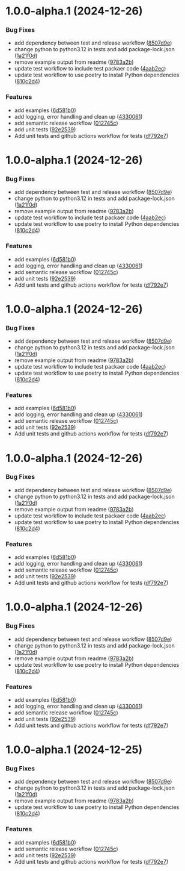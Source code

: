 # 1.0.0-alpha.1 (2024-12-26)


### Bug Fixes

* add dependency between test and release workflow ([8507d9e](https://github.com/aaronginder/html-email-generator/commit/8507d9e456ffa1f4d463c17e7fe6eb6994dd22e2))
* change python to python3.12 in tests and add package-lock.json ([1a21f0d](https://github.com/aaronginder/html-email-generator/commit/1a21f0d9d91c2173ca58d52f2651299a09190fda))
* remove example output  from readme ([9783a2b](https://github.com/aaronginder/html-email-generator/commit/9783a2bd4e0ec4176e5e83d7040eaa509fbf064e))
* update test workflow to include test packaer code ([4aab2ec](https://github.com/aaronginder/html-email-generator/commit/4aab2ec8fb124fb67075db60fa73497d8834cd78))
* update test workflow to use poetry to install Python dependencies ([810c2d4](https://github.com/aaronginder/html-email-generator/commit/810c2d440113fc59b1457c5a88b89147fe2702db))


### Features

* add examples ([6d581b0](https://github.com/aaronginder/html-email-generator/commit/6d581b06809e9eedaed8ba646c5e3b9ec67ab636))
* add logging, error handling and clean up ([4330061](https://github.com/aaronginder/html-email-generator/commit/43300618058a006ae2d543187d679475d2df69af))
* add semantic release workflow ([012745c](https://github.com/aaronginder/html-email-generator/commit/012745c54c35f87c02422bcfaf7fb7d73225697a))
* add unit tests ([92e2539](https://github.com/aaronginder/html-email-generator/commit/92e2539c8e2f923b953f2edc4fee2f05d0b25cca))
* Add unit tests and github actions workflow for tests ([df792e7](https://github.com/aaronginder/html-email-generator/commit/df792e70c28bb176f9534d16520f14d152bb0b69))

# 1.0.0-alpha.1 (2024-12-26)


### Bug Fixes

* add dependency between test and release workflow ([8507d9e](https://github.com/aaronginder/html-email-generator/commit/8507d9e456ffa1f4d463c17e7fe6eb6994dd22e2))
* change python to python3.12 in tests and add package-lock.json ([1a21f0d](https://github.com/aaronginder/html-email-generator/commit/1a21f0d9d91c2173ca58d52f2651299a09190fda))
* remove example output  from readme ([9783a2b](https://github.com/aaronginder/html-email-generator/commit/9783a2bd4e0ec4176e5e83d7040eaa509fbf064e))
* update test workflow to include test packaer code ([4aab2ec](https://github.com/aaronginder/html-email-generator/commit/4aab2ec8fb124fb67075db60fa73497d8834cd78))
* update test workflow to use poetry to install Python dependencies ([810c2d4](https://github.com/aaronginder/html-email-generator/commit/810c2d440113fc59b1457c5a88b89147fe2702db))


### Features

* add examples ([6d581b0](https://github.com/aaronginder/html-email-generator/commit/6d581b06809e9eedaed8ba646c5e3b9ec67ab636))
* add logging, error handling and clean up ([4330061](https://github.com/aaronginder/html-email-generator/commit/43300618058a006ae2d543187d679475d2df69af))
* add semantic release workflow ([012745c](https://github.com/aaronginder/html-email-generator/commit/012745c54c35f87c02422bcfaf7fb7d73225697a))
* add unit tests ([92e2539](https://github.com/aaronginder/html-email-generator/commit/92e2539c8e2f923b953f2edc4fee2f05d0b25cca))
* Add unit tests and github actions workflow for tests ([df792e7](https://github.com/aaronginder/html-email-generator/commit/df792e70c28bb176f9534d16520f14d152bb0b69))

# 1.0.0-alpha.1 (2024-12-26)


### Bug Fixes

* add dependency between test and release workflow ([8507d9e](https://github.com/aaronginder/html-email-generator/commit/8507d9e456ffa1f4d463c17e7fe6eb6994dd22e2))
* change python to python3.12 in tests and add package-lock.json ([1a21f0d](https://github.com/aaronginder/html-email-generator/commit/1a21f0d9d91c2173ca58d52f2651299a09190fda))
* remove example output  from readme ([9783a2b](https://github.com/aaronginder/html-email-generator/commit/9783a2bd4e0ec4176e5e83d7040eaa509fbf064e))
* update test workflow to include test packaer code ([4aab2ec](https://github.com/aaronginder/html-email-generator/commit/4aab2ec8fb124fb67075db60fa73497d8834cd78))
* update test workflow to use poetry to install Python dependencies ([810c2d4](https://github.com/aaronginder/html-email-generator/commit/810c2d440113fc59b1457c5a88b89147fe2702db))


### Features

* add examples ([6d581b0](https://github.com/aaronginder/html-email-generator/commit/6d581b06809e9eedaed8ba646c5e3b9ec67ab636))
* add logging, error handling and clean up ([4330061](https://github.com/aaronginder/html-email-generator/commit/43300618058a006ae2d543187d679475d2df69af))
* add semantic release workflow ([012745c](https://github.com/aaronginder/html-email-generator/commit/012745c54c35f87c02422bcfaf7fb7d73225697a))
* add unit tests ([92e2539](https://github.com/aaronginder/html-email-generator/commit/92e2539c8e2f923b953f2edc4fee2f05d0b25cca))
* Add unit tests and github actions workflow for tests ([df792e7](https://github.com/aaronginder/html-email-generator/commit/df792e70c28bb176f9534d16520f14d152bb0b69))

# 1.0.0-alpha.1 (2024-12-26)


### Bug Fixes

* add dependency between test and release workflow ([8507d9e](https://github.com/aaronginder/html-email-generator/commit/8507d9e456ffa1f4d463c17e7fe6eb6994dd22e2))
* change python to python3.12 in tests and add package-lock.json ([1a21f0d](https://github.com/aaronginder/html-email-generator/commit/1a21f0d9d91c2173ca58d52f2651299a09190fda))
* remove example output  from readme ([9783a2b](https://github.com/aaronginder/html-email-generator/commit/9783a2bd4e0ec4176e5e83d7040eaa509fbf064e))
* update test workflow to include test packaer code ([4aab2ec](https://github.com/aaronginder/html-email-generator/commit/4aab2ec8fb124fb67075db60fa73497d8834cd78))
* update test workflow to use poetry to install Python dependencies ([810c2d4](https://github.com/aaronginder/html-email-generator/commit/810c2d440113fc59b1457c5a88b89147fe2702db))


### Features

* add examples ([6d581b0](https://github.com/aaronginder/html-email-generator/commit/6d581b06809e9eedaed8ba646c5e3b9ec67ab636))
* add logging, error handling and clean up ([4330061](https://github.com/aaronginder/html-email-generator/commit/43300618058a006ae2d543187d679475d2df69af))
* add semantic release workflow ([012745c](https://github.com/aaronginder/html-email-generator/commit/012745c54c35f87c02422bcfaf7fb7d73225697a))
* add unit tests ([92e2539](https://github.com/aaronginder/html-email-generator/commit/92e2539c8e2f923b953f2edc4fee2f05d0b25cca))
* Add unit tests and github actions workflow for tests ([df792e7](https://github.com/aaronginder/html-email-generator/commit/df792e70c28bb176f9534d16520f14d152bb0b69))

# 1.0.0-alpha.1 (2024-12-26)


### Bug Fixes

* add dependency between test and release workflow ([8507d9e](https://github.com/aaronginder/html-email-generator/commit/8507d9e456ffa1f4d463c17e7fe6eb6994dd22e2))
* change python to python3.12 in tests and add package-lock.json ([1a21f0d](https://github.com/aaronginder/html-email-generator/commit/1a21f0d9d91c2173ca58d52f2651299a09190fda))
* remove example output  from readme ([9783a2b](https://github.com/aaronginder/html-email-generator/commit/9783a2bd4e0ec4176e5e83d7040eaa509fbf064e))
* update test workflow to use poetry to install Python dependencies ([810c2d4](https://github.com/aaronginder/html-email-generator/commit/810c2d440113fc59b1457c5a88b89147fe2702db))


### Features

* add examples ([6d581b0](https://github.com/aaronginder/html-email-generator/commit/6d581b06809e9eedaed8ba646c5e3b9ec67ab636))
* add logging, error handling and clean up ([4330061](https://github.com/aaronginder/html-email-generator/commit/43300618058a006ae2d543187d679475d2df69af))
* add semantic release workflow ([012745c](https://github.com/aaronginder/html-email-generator/commit/012745c54c35f87c02422bcfaf7fb7d73225697a))
* add unit tests ([92e2539](https://github.com/aaronginder/html-email-generator/commit/92e2539c8e2f923b953f2edc4fee2f05d0b25cca))
* Add unit tests and github actions workflow for tests ([df792e7](https://github.com/aaronginder/html-email-generator/commit/df792e70c28bb176f9534d16520f14d152bb0b69))

# 1.0.0-alpha.1 (2024-12-25)


### Bug Fixes

* add dependency between test and release workflow ([8507d9e](https://github.com/aaronginder/html-email-generator/commit/8507d9e456ffa1f4d463c17e7fe6eb6994dd22e2))
* change python to python3.12 in tests and add package-lock.json ([1a21f0d](https://github.com/aaronginder/html-email-generator/commit/1a21f0d9d91c2173ca58d52f2651299a09190fda))
* remove example output  from readme ([9783a2b](https://github.com/aaronginder/html-email-generator/commit/9783a2bd4e0ec4176e5e83d7040eaa509fbf064e))
* update test workflow to use poetry to install Python dependencies ([810c2d4](https://github.com/aaronginder/html-email-generator/commit/810c2d440113fc59b1457c5a88b89147fe2702db))


### Features

* add examples ([6d581b0](https://github.com/aaronginder/html-email-generator/commit/6d581b06809e9eedaed8ba646c5e3b9ec67ab636))
* add semantic release workflow ([012745c](https://github.com/aaronginder/html-email-generator/commit/012745c54c35f87c02422bcfaf7fb7d73225697a))
* add unit tests ([92e2539](https://github.com/aaronginder/html-email-generator/commit/92e2539c8e2f923b953f2edc4fee2f05d0b25cca))
* Add unit tests and github actions workflow for tests ([df792e7](https://github.com/aaronginder/html-email-generator/commit/df792e70c28bb176f9534d16520f14d152bb0b69))
